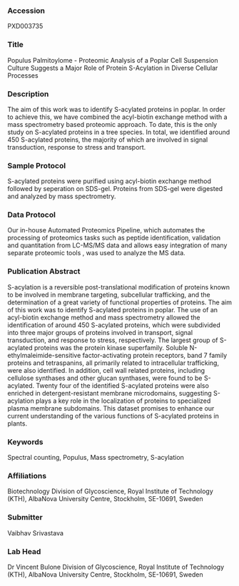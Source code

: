 ### Accession
PXD003735

### Title
Populus Palmitoylome -  Proteomic Analysis of a Poplar Cell Suspension Culture Suggests a Major Role of Protein S-Acylation in Diverse Cellular Processes

### Description
The aim of this work was to identify S-acylated proteins in poplar. In order to achieve this, we have combined the acyl-biotin exchange method with a mass spectrometry based proteomic approach. To date, this is the only study on S-acylated proteins in a tree species. In total, we identified around 450 S-acylated proteins, the majority of which are involved in signal transduction, response to stress and transport.

### Sample Protocol
S-acylated proteins were purified using acyl-biotin exchange method followed by seperation on SDS-gel. Proteins from SDS-gel were digested and analyzed by mass spectrometry.

### Data Protocol
Our in-house Automated Proteomics Pipeline, which automates the processing of proteomics tasks such as peptide identification, validation and quantitation from LC-MS/MS data and allows easy integration of many separate proteomic tools , was used to analyze the MS data.

### Publication Abstract
S-acylation is a reversible post-translational modification of proteins known to be involved in membrane targeting, subcellular trafficking, and the determination of a great variety of functional properties of proteins. The aim of this work was to identify S-acylated proteins in poplar. The use of an acyl-biotin exchange method and mass spectrometry allowed the identification of around 450 S-acylated proteins, which were subdivided into three major groups of proteins involved in transport, signal transduction, and response to stress, respectively. The largest group of S-acylated proteins was the protein kinase superfamily. Soluble N-ethylmaleimide-sensitive factor-activating protein receptors, band 7 family proteins and tetraspanins, all primarily related to intracellular trafficking, were also identified. In addition, cell wall related proteins, including cellulose synthases and other glucan synthases, were found to be S-acylated. Twenty four of the identified S-acylated proteins were also enriched in detergent-resistant membrane microdomains, suggesting S-acylation plays a key role in the localization of proteins to specialized plasma membrane subdomains. This dataset promises to enhance our current understanding of the various functions of S-acylated proteins in plants.

### Keywords
Spectral counting, Populus, Mass spectrometry, S-acylation

### Affiliations
Biotechnology
Division of Glycoscience, Royal Institute of Technology (KTH), AlbaNova University Centre, Stockholm, SE-10691, Sweden

### Submitter
Vaibhav Srivastava

### Lab Head
Dr Vincent Bulone
Division of Glycoscience, Royal Institute of Technology (KTH), AlbaNova University Centre, Stockholm, SE-10691, Sweden


